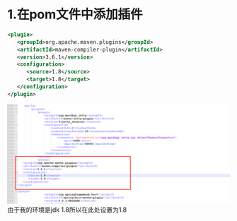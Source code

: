 # 1.在pom文件中添加插件
``` xml
<plugin>
   <groupId>org.apache.maven.plugins</groupId>
   <artifactId>maven-compiler-plugin</artifactId>
   <version>3.6.1</version>
   <configuration>
      <source>1.8</source>
      <target>1.8</target>
   </configuration>
</plugin>
```
![](1.png)
由于我的环境是jdk 1.8所以在此处设置为1.8
